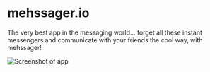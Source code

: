 # mehssager.io

The very best app in the messaging world... forget all these instant messengers and communicate with your friends the cool way, with mehssager! 

![Screenshot of app](http://img.prntscr.com/img?url=http://i.imgur.com/KurDHzq.png)
